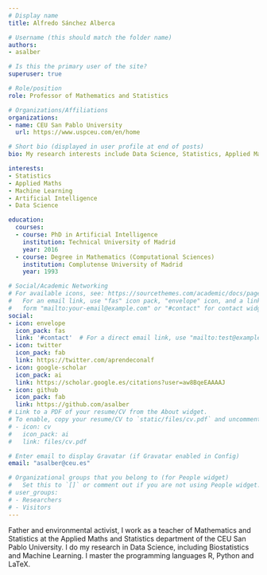 ```yaml
---
# Display name
title: Alfredo Sánchez Alberca

# Username (this should match the folder name)
authors:
- asalber

# Is this the primary user of the site?
superuser: true

# Role/position
role: Professor of Mathematics and Statistics

# Organizations/Affiliations
organizations:
- name: CEU San Pablo University
  url: https://www.uspceu.com/en/home

# Short bio (displayed in user profile at end of posts)
bio: My research interests include Data Science, Statistics, Applied Maths and Machine Learning.

interests:
- Statistics
- Applied Maths
- Machine Learning
- Artificial Intelligence
- Data Science

education:
  courses:
  - course: PhD in Artificial Intelligence
    institution: Technical University of Madrid
    year: 2016
  - course: Degree in Mathematics (Computational Sciences)
    institution: Complutense University of Madrid
    year: 1993

# Social/Academic Networking
# For available icons, see: https://sourcethemes.com/academic/docs/page-builder/#icons
#   For an email link, use "fas" icon pack, "envelope" icon, and a link in the
#   form "mailto:your-email@example.com" or "#contact" for contact widget.
social:
- icon: envelope
  icon_pack: fas
  link: '#contact'  # For a direct email link, use "mailto:test@example.org".
- icon: twitter
  icon_pack: fab
  link: https://twitter.com/aprendeconalf
- icon: google-scholar
  icon_pack: ai
  link: https://scholar.google.es/citations?user=aw8BqeEAAAAJ
- icon: github
  icon_pack: fab
  link: https://github.com/asalber
# Link to a PDF of your resume/CV from the About widget.
# To enable, copy your resume/CV to `static/files/cv.pdf` and uncomment the lines below.
# - icon: cv
#   icon_pack: ai
#   link: files/cv.pdf

# Enter email to display Gravatar (if Gravatar enabled in Config)
email: "asalber@ceu.es"

# Organizational groups that you belong to (for People widget)
#   Set this to `[]` or comment out if you are not using People widget.
# user_groups:
# - Researchers
# - Visitors
---
```


Father and environmental activist, I work as a teacher of Mathematics and Statistics at the Applied Maths and Statistics department of the CEU San Pablo University. I do my research in Data Science, including Biostatistics and Machine Learning. I master the programming languages R, Python and LaTeX.
